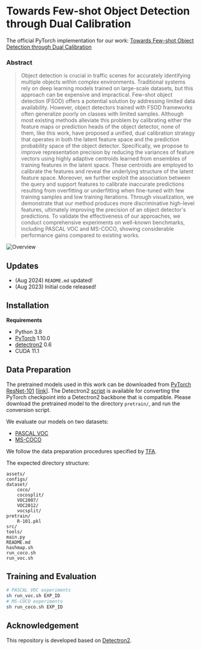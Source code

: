 # Towards Few-shot Object Detection through Dual Calibration

The official PyTorch implementation for our work: [Towards Few-shot Object Detection through Dual Calibration](##)

### Abstract
> Object detection is crucial in traffic scenes for accurately identifying multiple objects within complex environments. Traditional systems rely on deep learning models trained on large-scale datasets, but this approach can be expensive and impractical. Few-shot object detection (FSOD) offers a potential solution by addressing limited data availability. However, object detectors trained with FSOD frameworks often generalize poorly on classes with limited samples. Although most existing methods alleviate this problem by calibrating either the feature maps or prediction heads of the object detector, none of them, like this work, have proposed a unified, dual calibration strategy that operates in both the latent feature space and the prediction probability space of the object detector. Specifically, we propose to improve representation precision by reducing the variances of feature vectors using highly adaptive centroids learned from ensembles of training features in the latent space. These centroids are employed to calibrate the features and reveal the underlying structure of the latent feature space. Moreover, we further exploit the association between the query and support features to calibrate inaccurate predictions resulting from overfitting or underfitting when fine-tuned with few training samples and low training iterations. Through visualization, we demonstrate that our method produces more discriminative high-level features, ultimately improving the precision of an object detector's predictions. To validate the effectiveness of our approaches, we conduct comprehensive experiments on well-known benchmarks, including PASCAL VOC and MS-COCO, showing considerable performance gains compared to existing works.

![Overview](assets/overview.png)

## Updates
- (Aug 2024) `README.md` updated!
- (Aug 2023) Initial code released!

## Installation
**Requirements**
- Python 3.8
- [PyTorch](https://pytorch.org/) 1.10.0
- [detectron2](https://github.com/facebookresearch/detectron2/tree/v0.6) 0.6
- CUDA 11.1

## Data Preparation
The pretrained models used in this work can be downloaded from [PyTorch ResNet-101](https://download.pytorch.org/models/resnet101-cd907fc2.pth) [[link](https://download.pytorch.org/models/resnet101-cd907fc2.pth)]. The Detectron2 [script](https://raw.githubusercontent.com/facebookresearch/detectron2/main/tools/convert-torchvision-to-d2.py) is available for converting the PyTorch checkpoint into a Detectron2 backbone that is compatible. Please download the pretrained model to the directory `pretrain/`, and run the conversion script.

We evaluate our models on two datasets:
- [PASCAL VOC](http://host.robots.ox.ac.uk/pascal/VOC/)
- [MS\-COCO](https://cocodataset.org/#home)

We follow the data preparation procedures specified by [TFA](https://github.com/ucbdrive/few-shot-object-detection/blob/master/datasets/README.md).

The expected directory structure:
```
assets/
configs/
dataset/
    coco/
    cocosplit/
    VOC2007/
    VOC2012/
    vocsplit/
pretrain/
    R-101.pkl
src/
tools/
main.py
README.md
hashmap.sh
run_coco.sh
run_voc.sh
```

## Training and Evaluation
```bash
# PASCAL VOC experiments
sh run_voc.sh EXP_ID
# MS-COCO experiments
sh run_coco.sh EXP_ID
```

## Acknowledgement
This repository is developed based on [Detectron2](https://github.com/facebookresearch/detectron2).

